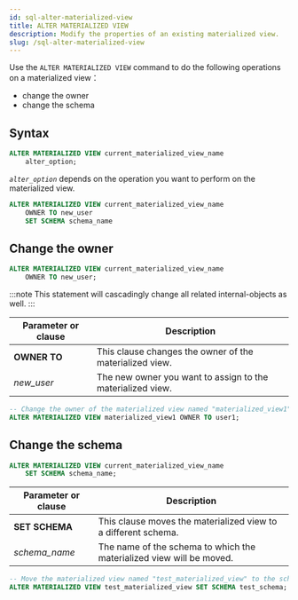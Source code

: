 ```yaml
---
id: sql-alter-materialized-view
title: ALTER MATERIALIZED VIEW
description: Modify the properties of an existing materialized view.
slug: /sql-alter-materialized-view
---
```

<head>
  <link rel="canonical" href="https://docs.risingwave.com/docs/current/sql-alter-materialized-view/" />
</head>

Use the `ALTER MATERIALIZED VIEW` command to do the following operations on a materialized view：

+ change the owner
+ change the schema

## Syntax

```sql
ALTER MATERIALIZED VIEW current_materialized_view_name 
    alter_option;
```

*`alter_option`* depends on the operation you want to perform on the materialized view.

```sql
ALTER MATERIALIZED VIEW current_materialized_view_name
    OWNER TO new_user
    SET SCHEMA schema_name
```

## Change the owner

```sql title=Syntax
ALTER MATERIALIZED VIEW current_materialized_view_name
    OWNER TO new_user;
```

:::note
This statement will cascadingly change all related internal-objects as well.
:::

|Parameter or clause        | Description           |
|---------------------------|-----------------------|
|**OWNER TO**|This clause changes the owner of the materialized view.|
|*new_user*|The new owner you want to assign to the materialized view.|

```sql title=Example
-- Change the owner of the materialized view named "materialized_view1" to user "user1"
ALTER MATERIALIZED VIEW materialized_view1 OWNER TO user1;
```

## Change the schema

```sql title=Syntax
ALTER MATERIALIZED VIEW current_materialized_view_name
    SET SCHEMA schema_name;
```

|Parameter or clause        | Description           |
|---------------------------|-----------------------|
|**SET SCHEMA**|This clause moves the materialized view to a different schema.|
|*schema_name*|The name of the schema to which the materialized view will be moved.|

```sql title=Example
-- Move the materialized view named "test_materialized_view" to the schema named "test_schema"
ALTER MATERIALIZED VIEW test_materialized_view SET SCHEMA test_schema;
```
